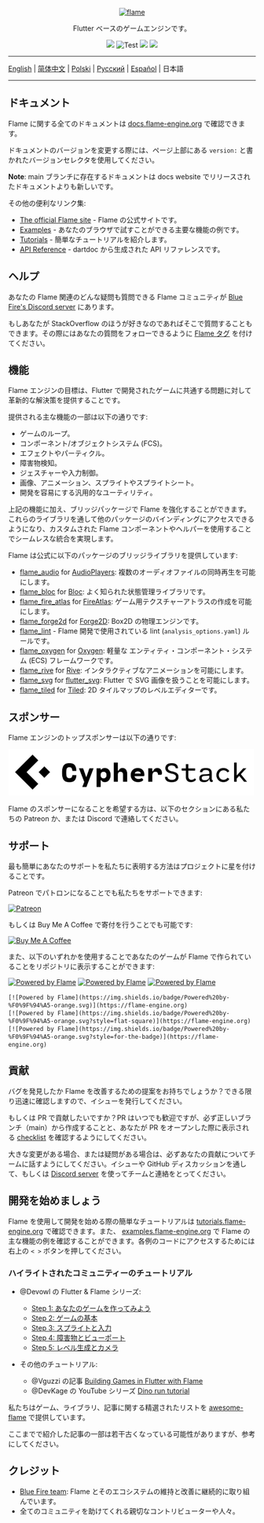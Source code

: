 <!-- markdownlint-disable MD013 -->
<p align="center">
  <a href="https://flame-engine.org">
    <img alt="flame" width="200px" src="https://user-images.githubusercontent.com/6718144/101553774-3bc7b000-39ad-11eb-8a6a-de2daa31bd64.png">
  </a>
</p>

<p align="center">
Flutter ベースのゲームエンジンです。
</p>

<p align="center">
  <a title="Pub" href="https://pub.dev/packages/flame" ><img src="https://img.shields.io/pub/v/flame.svg?style=popout" /></a>
  <img src="https://github.com/flame-engine/flame/workflows/cicd/badge.svg?branch=main&event=push" alt="Test" />
  <a title="Discord" href="https://discord.gg/pxrBmy4" ><img src="https://img.shields.io/discord/509714518008528896.svg" /></a>
  <a title="Melos" href="https://github.com/invertase/melos"><img src="https://img.shields.io/badge/maintained%20with-melos-f700ff.svg"/></a>
</p>
<!-- markdownlint-enable MD013 -->

---

[English](/README.md) | [简体中文](/i18n/README-ZH.md) | [Polski](/i18n/README-PL.md) | [Русский](/i18n/README-RU.md) | [Español](/i18n/README-ES.md) | 日本語

---


## ドキュメント

Flame に関する全てのドキュメントは [docs.flame-engine.org](https://docs.flame-engine.org/) で確認できます。

ドキュメントのバージョンを変更する際には、ページ上部にある `version:` と書かれたバージョンセレクタを使用してください。

**Note**: main ブランチに存在するドキュメントは docs website でリリースされたドキュメントよりも新しいです。

その他の便利なリンク集:

- [The official Flame site](https://flame-engine.org/) - Flame の公式サイトです。
- [Examples](https://examples.flame-engine.org/) - あなたのブラウザで試すことができる主要な機能の例です。
- [Tutorials](https://tutorials.flame-engine.org/) - 簡単なチュートリアルを紹介します。
- [API Reference](https://pub.dev/documentation/flame/latest/) - dartdoc から生成された API リファレンスです。


## ヘルプ

あなたの Flame 関連のどんな疑問も質問できる Flame コミュニティが [Blue Fire's Discord server](https://discord.gg/5unKpdQD78) にあります。

もしあなたが StackOverflow のほうが好きなのであればそこで質問することもできます。その際にはあなたの質問をフォローできるように [Flame タグ](https://stackoverflow.com/questions/tagged/flame) を付けてください。


## 機能

Flame エンジンの目標は、Flutter で開発されたゲームに共通する問題に対して革新的な解決策を提供することです。

提供される主な機能の一部は以下の通りです:

- ゲームのループ。
- コンポーネント/オブジェクトシステム (FCS)。
- エフェクトやパーティクル。
- 障害物検知。
- ジェスチャーや入力制御。
- 画像、アニメーション、スプライトやスプライトシート。
- 開発を容易にする汎用的なユーティリティ。

上記の機能に加え、ブリッジパッケージで Flame を強化することができます。これらのライブラリを通して他のパッケージのバインディングにアクセスできるようになり、カスタムされた Flame コンポーネントやヘルパーを使用することでシームレスな統合を実現します。

Flame は公式に以下のパッケージのブリッジライブラリを提供しています:

- [flame_audio](https://github.com/flame-engine/flame/tree/main/packages/flame_audio) for
  [AudioPlayers](https://github.com/bluefireteam/audioplayers): 複数のオーディオファイルの同時再生を可能にします。
- [flame_bloc](https://github.com/flame-engine/flame/tree/main/packages/flame_bloc) for
  [Bloc](https://github.com/felangel/bloc): よく知られた状態管理ライブラリです。
- [flame_fire_atlas](https://github.com/flame-engine/flame/tree/main/packages/flame_fire_atlas) for
  [FireAtlas](https://github.com/flame-engine/fire-atlas): ゲーム用テクスチャーアトラスの作成を可能にします。
- [flame_forge2d](https://github.com/flame-engine/flame/tree/main/packages/flame_forge2d) for
  [Forge2D](https://github.com/flame-engine/forge2d): Box2D の物理エンジンです。
- [flame_lint](https://github.com/flame-engine/flame/tree/main/packages/flame_lint) -
  Flame 開発で使用されている lint (`analysis_options.yaml`) ルールです。
- [flame_oxygen](https://github.com/flame-engine/flame/tree/main/packages/flame_oxygen) for
  [Oxygen](https://github.com/flame-engine/oxygen): 軽量な エンティティ・コンポーネント・システム (ECS) フレームワークです。
- [flame_rive](https://github.com/flame-engine/flame/tree/main/packages/flame_rive) for
  [Rive](https://rive.app/): インタラクティブなアニメーションを可能にします。
- [flame_svg](https://github.com/flame-engine/flame/tree/main/packages/flame_svg) for
  [flutter_svg](https://github.com/dnfield/flutter_svg): Flutter で SVG 画像を扱うことを可能にします。
- [flame_tiled](https://github.com/flame-engine/flame/tree/main/packages/flame_tiled) for
  [Tiled](https://www.mapeditor.org/): 2D タイルマップのレベルエディターです。


## スポンサー

Flame エンジンのトップスポンサーは以下の通りです:

[![Cypher Stack](https://raw.githubusercontent.com/flame-engine/flame/main/media/logo_cypherstack.png)](https://cypherstack.com/)

Flame のスポンサーになることを希望する方は、以下のセクションにある私たちの Patreon か、または Discord で連絡してください。


## サポート

最も簡単にあなたのサポートを私たちに表明する方法はプロジェクトに星を付けることです。

Patreon でパトロンになることでも私たちをサポートできます:

[![Patreon](https://c5.patreon.com/external/logo/become_a_patron_button.png)](https://www.patreon.com/bluefireoss)

もしくは Buy Me A Coffee で寄付を行うことでも可能です:

[![Buy Me A Coffee](https://user-images.githubusercontent.com/835641/60540201-fcd7fa00-9ce4-11e9-87ec-1e98568e9f58.png)](https://www.buymeacoffee.com/bluefire)

また、以下のいずれかを使用することであなたのゲームが Flame で作られていることをリポジトリに表示することができます:

[![Powered by Flame](https://img.shields.io/badge/Powered%20by-%F0%9F%94%A5-272727.svg)](https://flame-engine.org)
[![Powered by Flame](https://img.shields.io/badge/Powered%20by-%F0%9F%94%A5-272727.svg?style=flat-square)](https://flame-engine.org)
[![Powered by Flame](https://img.shields.io/badge/Powered%20by-%F0%9F%94%A5-272727.svg?style=for-the-badge)](https://flame-engine.org)

```
[![Powered by Flame](https://img.shields.io/badge/Powered%20by-%F0%9F%94%A5-orange.svg)](https://flame-engine.org)
[![Powered by Flame](https://img.shields.io/badge/Powered%20by-%F0%9F%94%A5-orange.svg?style=flat-square)](https://flame-engine.org)
[![Powered by Flame](https://img.shields.io/badge/Powered%20by-%F0%9F%94%A5-orange.svg?style=for-the-badge)](https://flame-engine.org)
```


## 貢献

バグを発見したか Flame を改善するための提案をお持ちでしょうか？できる限り迅速に確認しますので、イシューを発行してください。

もしくは PR で貢献したいですか？PR はいつでも歓迎ですが、必ず正しいブランチ（main）から作成することと、あなたが PR をオープンした際に表示される [checklist](.github/pull_request_template.md) を確認するようにしてください。

大きな変更がある場合、または疑問がある場合は、必ずあなたの貢献についてチームに話すようにしてください。イシューや GitHub ディスカッションを通して、もしくは [Discord server](https://discord.gg/pxrBmy4) を使ってチームと連絡をとってください。


## 開発を始めましょう

Flame を使用して開発を始める際の簡単なチュートリアルは [tutorials.flame-engine.org](https://tutorials.flame-engine.org) で確認できます。また、 [examples.flame-engine.org](https://examples.flame-engine.org) で Flame の主な機能の例を確認することができます。各例のコードにアクセスするためには右上の `< >` ボタンを押してください。


### ハイライトされたコミュニティーのチュートリアル

- @Devowl の Flutter & Flame シリーズ:

  - [Step 1: あなたのゲームを作ってみよう](https://medium.com/flutter-community/flutter-flame-step-1-create-your-game-b3b6ee387d77)
  - [Step 2: ゲームの基本](https://medium.com/flutter-community/flutter-flame-step-2-game-basics-48b4493424f3)
  - [Step 3: スプライトと入力](https://blog.devowl.de/flutter-flame-step-3-sprites-and-inputs-7ca9cc7c8b91)
  - [Step 4: 障害物とビューポート](https://blog.devowl.de/flutter-flame-step-4-collisions-viewport-ff2da048e3a6)
  - [Step 5: レベル生成とカメラ](https://blog.devowl.de/flutter-flame-step-5-level-generation-camera-62a060a286e3)

- その他のチュートリアル:
  - @Vguzzi の記事 [Building Games in Flutter with Flame](https://www.raywenderlich.com/27407121-building-games-in-flutter-with-flame-getting-started)
  - @DevKage の YouTube シリーズ [Dino run tutorial](https://www.youtube.com/playlist?list=PLiZZKL9HLmWOmQgYxWHuOHOWsUUlhCCOY)

私たちはゲーム、ライブラリ、記事に関する精選されたリストを [awesome-flame](https://github.com/flame-engine/awesome-flame) で提供しています。

ここまでで紹介した記事の一部は若干古くなっている可能性がありますが、参考にしてください。


## クレジット

- [Blue Fire team](https://github.com/orgs/bluefireteam/people): Flame とそのエコシステムの維持と改善に継続的に取り組んでいます。
- 全てのコミュニティを助けてくれる親切なコントリビューターや人々。
